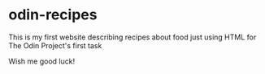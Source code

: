 # odin-recipes
This is my first website describing recipes about food just using HTML for The Odin Project's first task

Wish me good luck!